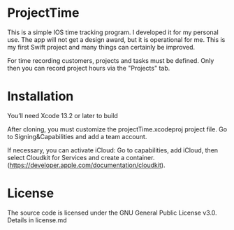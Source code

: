 # ProjectTime
This is a simple IOS time tracking program. I developed it for my personal use. The app will not get a design award, but it is operational for me. This is my first Swift project and many things can certainly be improved.

For time recording customers, projects and tasks must be defined. Only then you can record project hours via the "Projects" tab.

# Installation

You’ll need Xcode 13.2 or later to build

After cloning, you must customize the projectTime.xcodeproj project file. Go to Signing&Capabilities and add a team account.

If necessary, you can activate iCloud:
Go to capabilities, add iCloud, then select Cloudkit for Services and create a container. (https://developer.apple.com/documentation/cloudkit).

# License
The source code is licensed under the GNU General Public License v3.0. Details in license.md
